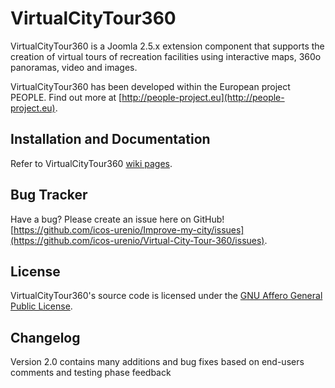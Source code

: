 # VirtualCityTour360
VirtualCityTour360 is a Joomla 2.5.x extension component that supports the creation of virtual tours of recreation facilities using interactive maps, 360o panoramas, video and images.

VirtualCityTour360 has been developed within the European project PEOPLE. Find out more at [http://people-project.eu](http://people-project.eu).

## Installation and Documentation
Refer to VirtualCityTour360 [wiki pages](https://github.com/icos-urenio/Virtual-City-Tour-360/wiki).

## Bug Tracker
Have a bug? Please create an issue here on GitHub!
[https://github.com/icos-urenio/Improve-my-city/issues](https://github.com/icos-urenio/Virtual-City-Tour-360/issues).

## License
VirtualCityTour360's source code is licensed under the [GNU Affero General Public License](https://www.gnu.org/licenses/agpl.html).

## Changelog
Version 2.0 contains many additions and bug fixes based on end-users comments and testing phase feedback
